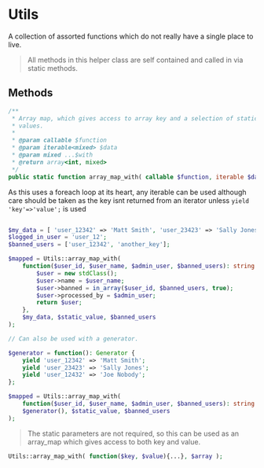 # Utils

A collection of assorted functions which do not really have a single place to live.

> All methods in this helper class are self contained and called in via static methods.

## Methods 

```php
/**
 * Array map, which gives access to array key and a selection of static
 * values.
 *
 * @param callable $function
 * @param iterable<mixed> $data
 * @param mixed ...$with
 * @return array<int, mixed>
 */
public static function array_map_with( callable $function, iterable $data, ...$with ): array
```
As this uses a foreach loop at its heart, any iterable can be used although care should be taken as the key isnt returned from an iterator unless ```yield 'key'=>'value';``` is used
```php

$my_data = [ 'user_12342' => 'Matt Smith', 'user_23423' => 'Sally Jones' ];
$logged_in_user = 'user_12';
$banned_users = ['user_12342', 'another_key'];

$mapped = Utils::array_map_with(
    function($user_id, $user_name, $admin_user, $banned_users): string {        
        $user = new stdClass();
        $user->name = $user_name;
        $user->banned = in_array($user_id, $banned_users, true);
        $user->processed_by = $admin_user;
        return $user;
    }, 
    $my_data, $static_value, $banned_users 
);

// Can also be used with a generator.

$generator = function(): Generator {
    yield 'user_12342' => 'Matt Smith';
    yield 'user_23423' => 'Sally Jones';
    yield 'user_12432' => 'Joe Nobody';
};

$mapped = Utils::array_map_with(
    function($user_id, $user_name, $admin_user, $banned_users): string {...}, 
    $generator(), $static_value, $banned_users 
);
```

> The static parameters are not required, so this can be used as an array_map which gives access to both key and value.

```php 
Utils::array_map_with( function($key, $value){...}, $array );
```

